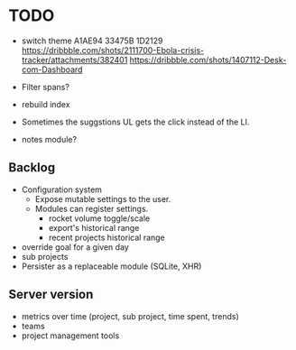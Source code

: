 # TODO

* switch theme
	A1AE94 33475B 1D2129
	https://dribbble.com/shots/2111700-Ebola-crisis-tracker/attachments/382401
	https://dribbble.com/shots/1407112-Desk-com-Dashboard

* Filter spans?
* rebuild index
* Sometimes the suggstions UL gets the click instead of the LI.
* notes module?

## Backlog
* Configuration system
    * Expose mutable settings to the user.
    * Modules can register settings.
        * rocket volume toggle/scale
        * export's historical range
        * recent projects historical range
* override goal for a given day
* sub projects
* Persister as a replaceable module (SQLite, XHR)

## Server version
* metrics over time (project, sub project, time spent, trends)
* teams
* project management tools

